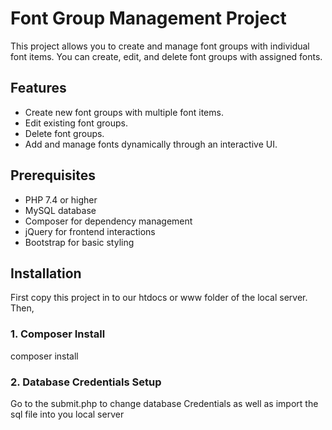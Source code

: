 # Font Group Management Project

This project allows you to create and manage font groups with individual font items. You can create, edit, and delete font groups with assigned fonts.

## Features
- Create new font groups with multiple font items.
- Edit existing font groups.
- Delete font groups.
- Add and manage fonts dynamically through an interactive UI.

## Prerequisites
- PHP 7.4 or higher
- MySQL database
- Composer for dependency management
- jQuery for frontend interactions
- Bootstrap for basic styling

## Installation

First copy this project in to our htdocs or www folder of the local server. Then,

### 1. Composer Install 

composer install 

### 2. Database Credentials Setup

Go to the submit.php to change database Credentials as well as import the sql file into you local server 
